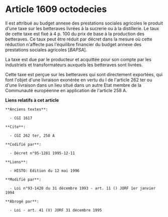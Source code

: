# Article 1609 octodecies

Il est attribué au budget annexe des prestations sociales agricoles le produit d'une taxe sur les betteraves livrées à la
sucrerie ou à la distillerie. Le taux de cette taxe est fixé à 4 p. 100 du prix de base à la production des betteraves. Ce
taux peut être réduit par décret dans la mesure où cette réduction n'affecte pas l'équilibre financier du budget annexe des
prestations sociales agricoles [*BAPSA*].

La taxe est due par le producteur et acquittée pour son compte par les industriels et transformateurs auxquels les betteraves
sont livrées.

Cette taxe est perçue sur les betteraves qui sont directement exportées, qui font l'objet d'une livraison exonérée en vertu
du I de l'article 262 ter ou d'une livraison dans un lieu situé dans un autre Etat membre de la Communauté européenne en
application de l'article 258 A.

**Liens relatifs à cet article**

	**Anciens textes**:

	  - CGI 1617

	**Cite**:

	  - CGI 262 ter, 258 A

	**Codifié par**:

	  - Décret n°95-1281 1995-12-11

	**Liens**:

	  - HISTO: Edition du 12 mai 1996

	**Modifié par**:

	  - Loi n°93-1420 du 31 décembre 1993 - art. 11 () JORF 1er janvier 1994

	**Abrogé par**:

	  - Loi - art. 41 (V) JORF 31 décembre 1995
